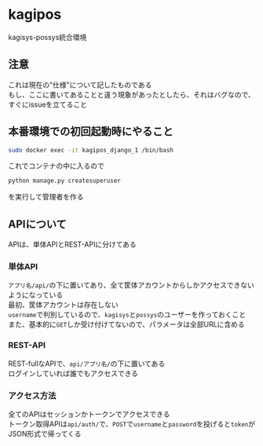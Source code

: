 # kagipos
kagisys-possys統合環境

## 注意
これは現在の"仕様"について記したものである  
もし、ここに書いてあることと違う現象があったとしたら、それはバグなので、すぐにissueを立てること

## 本番環境での初回起動時にやること
```bash
sudo docker exec -it kagipos_django_1 /bin/bash
```
これでコンテナの中に入るので
```bash
python manage.py createsuperuser
```
を実行して管理者を作る

## APIについて
APIは、単体APIとREST-APIに分けてある

### 単体API
`アプリ名/api/`の下に置いてあり、全て筐体アカウントからしかアクセスできないようになっている  
最初、筐体アカウントは存在しない  
`username`で判別しているので、`kagisys`と`possys`のユーザーを作っておくこと  
また、基本的に`GET`しか受け付けてないので、パラメータは全部URLに含める

### REST-API
REST-fullなAPIで、`api/アプリ名/`の下に置いてある  
ログインしていれば誰でもアクセスできる

### アクセス方法
全てのAPIはセッションかトークンでアクセスできる  
トークン取得APIは`api/auth/`で、`POST`で`username`と`password`を投げると`token`がJSON形式で帰ってくる
